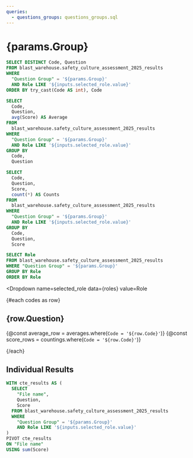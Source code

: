```yaml
---
queries:
  - questions_groups: questions_groups.sql
---
```


# {params.Group}

```sql codes
SELECT DISTINCT Code, Question
FROM blast_warehouse.safety_culture_assessment_2025_results
WHERE
  "Question Group" = '${params.Group}'
  AND Role LIKE '${inputs.selected_role.value}'
ORDER BY try_cast(Code AS int), Code
```

```sql averages
SELECT
  Code,
  Question,
  avg(Score) AS Average
FROM
  blast_warehouse.safety_culture_assessment_2025_results
WHERE
  "Question Group" = '${params.Group}'
  AND Role LIKE '${inputs.selected_role.value}'
GROUP BY
  Code,
  Question
```

```sql countings
SELECT
  Code,
  Question,
  Score,
  count(*) AS Counts
FROM
  blast_warehouse.safety_culture_assessment_2025_results
WHERE
  "Question Group" = '${params.Group}'
  AND Role LIKE '${inputs.selected_role.value}'
GROUP BY
  Code,
  Question,
  Score
```

```sql roles
SELECT Role
FROM blast_warehouse.safety_culture_assessment_2025_results
WHERE "Question Group" = '${params.Group}'
GROUP BY Role
ORDER BY Role
```

<Dropdown
  name=selected_role
  data={roles}
  value=Role
>
  <DropdownOption value="%" valueLabel="All Roles"/>
</Dropdown>

{#each codes as row}

## {row.Question}

{@const average_row = averages.where(`Code = '${row.Code}'`)}
{@const score_rows = countings.where(`Code = '${row.Code}'`)}

<BigValue
  data={average_row}
  value="Average"
/>

<Tabs background=true>
  <Tab label="Bar Chart">
    <BarChart
      data={score_rows}
      x="Score"
      y="Counts"
      series="Code"
    />
  </Tab>

  <Tab label="Donut Chart">
    <QuestionDonutResults
      group={params.Group}
      role={inputs.selected_role.value}
      code={row.Code}
    />
  </Tab>
</Tabs>

{/each}

## Individual Results

```sql individual_results
WITH cte_results AS (
  SELECT
    "File name",
  	Question,
  	Score
  FROM blast_warehouse.safety_culture_assessment_2025_results
  WHERE
    "Question Group" = '${params.Group}'
    AND Role LIKE '${inputs.selected_role.value}'
)
PIVOT cte_results
ON "File name"
USING sum(Score)
```

<DataTable data={individual_results} />

